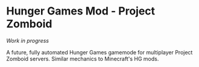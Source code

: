 # Hunger Games Mod - Project Zomboid
*Work in progress*

A future, fully automated Hunger Games gamemode for multiplayer Project Zomboid servers. Similar mechanics to Minecraft's HG mods.

